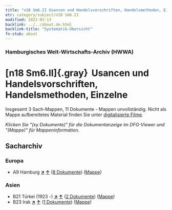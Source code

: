 ```yaml
---
title: "n18 Sm6.II Usancen und Handelsvorschriften, Handelsmethoden, Einzelne"
etr: category/subject/n18 Sm6.II
modified: 2021-03-13
backlink: ../../about.de.html
backlink-title: "Systematik-Übersicht"
fn-stub: about
---
```


### Hamburgisches Welt-Wirtschafts-Archiv (HWWA)
# [n18 Sm6.II]{.gray}&#8201; Usancen und Handelsvorschriften, Handelsmethoden, Einzelne&#160; 




Insgesamt 3 Sach-Mappen, 11 Dokumente - Mappen unvollständig.
Nicht als Mappe aufbereitetes Material finden Sie unter [digitalisierte Filme](/film/h1_sh).

_Klicken Sie "(xy Dokumente)" für die Dokumentanzeige im DFG-Viewer und "(Mappe)" für Mappeninformation._

## Sacharchiv




### Europa

- A9 Hamburg [**&nearr;**](../../../geo/i/140905/about.de.html "Hamburg (alle Mappen)") [**&uarr;**](../../../geo/about.de.html#A9 "Ländersystematik") (<a href="https://pm20.zbw.eu/dfgview/sh/140905,145269" title="über: Hamburg : Usancen und Handelsvorschriften, Handelsmethoden, Einzelne" target="_blank">8 Dokumente</a>) ([Mappe](http://purl.org/pressemappe20/folder/sh/140905,145269))

### Asien

- B21 Türkei (1923 -) [**&nearr;**](../../../geo/i/141111/about.de.html "Türkei (1923 -) (alle Mappen)") [**&uarr;**](../../../geo/about.de.html#B21 "Ländersystematik") (<a href="https://pm20.zbw.eu/dfgview/sh/141111,145269" title="über: Türkei (1923 -) : Usancen und Handelsvorschriften, Handelsmethoden, Einzelne" target="_blank">2 Dokumente</a>) ([Mappe](http://purl.org/pressemappe20/folder/sh/141111,145269))
- B23 Irak [**&nearr;**](../../../geo/i/141113/about.de.html "Irak (alle Mappen)") [**&uarr;**](../../../geo/about.de.html#B23 "Ländersystematik") (<a href="https://pm20.zbw.eu/dfgview/sh/141113,145269" title="über: Irak : Usancen und Handelsvorschriften, Handelsmethoden, Einzelne" target="_blank">1 Dokumente</a>) ([Mappe](http://purl.org/pressemappe20/folder/sh/141113,145269))


